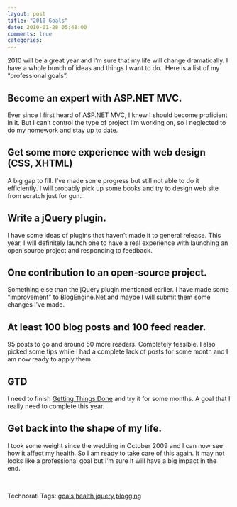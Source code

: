 ```yaml
---
layout: post
title: "2010 Goals"
date: 2010-01-28 05:48:00
comments: true
categories: 
---
```


<p>2010 will be a great year and I&rsquo;m sure that my life will change dramatically. I have a whole bunch of ideas and things I want to do.&nbsp; Here is a list of my &ldquo;professional goals&rdquo;.</p>
<h2>Become an expert with ASP.NET MVC.</h2>
<p>Ever since I first heard of ASP.NET MVC, I knew I should become proficient in it. But I can&rsquo;t control the type of project I&rsquo;m working on, so I neglected to do my homework and stay up to date.</p>
<h2>Get some more experience with web design (CSS, XHTML)</h2>
<p>A big gap to fill. I&rsquo;ve made some progress but still not able to do it efficiently. I will probably pick up some books and try to design web site from scratch just for gun.</p>
<h2>Write a jQuery plugin.</h2>
<p>I have some ideas of plugins that haven&rsquo;t made it to general release. This year, I will definitely launch one to have a real experience with launching an open source project and responding to feedback.</p>
<h2>One contribution to an open-source project.</h2>
<p>Something else than the jQuery plugin mentioned earlier. I have made some &ldquo;improvement&rdquo; to BlogEngine.Net and maybe I will submit them some changes I&rsquo;ve made.</p>
<h2>At least 100 blog posts and 100 feed reader.</h2>
<p>95 posts to go and around 50 more readers. Completely feasible. I also picked some tips while I had a complete lack of posts for some month and I am now ready to apply them.</p>
<h2>GTD</h2>
<p>I need to finish <a title="Getting Things Done: The Art of Stress-Free Productivity" href="http://www.amazon.com/Getting-Things-Done-Stress-Free-Productivity/dp/0142000280/ref=sr_1_4?ie=UTF8&amp;s=books&amp;qid=1264612838&amp;sr=8-4" target="_blank">Getting Things Done</a> and try it for some months. A goal that I really need to complete this year.</p>
<h2>Get back into the shape of my life.</h2>
<p>I took some weight since the wedding in October 2009 and I can now see how it affect my health. So I am ready to take care of this again. It may not looks like a professional goal but I&rsquo;m sure It will have a big impact in the end.</p>
<p>&nbsp;</p>
<div id="scid:0767317B-992E-4b12-91E0-4F059A8CECA8:4448bcb7-1b39-4a26-a0af-ad162d268b59" class="wlWriterEditableSmartContent" style="padding-bottom: 0px; margin: 0px; padding-left: 0px; padding-right: 0px; display: inline; float: none; padding-top: 0px">Technorati Tags: <a rel="tag" href="http://technorati.com/tags/goals">goals</a>,<a rel="tag" href="http://technorati.com/tags/health">health</a>,<a rel="tag" href="http://technorati.com/tags/jquery">jquery</a>,<a rel="tag" href="http://technorati.com/tags/blogging">blogging</a></div>